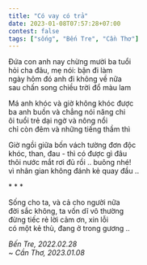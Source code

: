 ```yaml
---
title: "Có vay có trả"
date: 2023-01-08T07:57:28+07:00
contest: false
tags: ["sống", "Bến Tre", "Cần Thơ"]
---
```

Đứa con anh nay chừng mười ba tuổi  
hỏi cha đâu, mẹ nói: bận đi làm  
ngày hôm đó anh đi không về nữa  
sau chấn song chiều trời đổ màu lam  
  
Má anh khóc và giờ không khóc được  
ba anh buồn và chẳng nói năng chi  
ôi tuổi trẻ dại ngờ và nông nổi  
chỉ còn đêm và những tiếng thầm thì  
  
Giờ ngồi giữa bốn vách tường đơn độc  
khóc, than, đau - thì có được gì đâu  
thôi nước mắt rơi đủ rồi .. buông nhé!  
vì nhân gian không đánh kẻ quay đầu ..  
  
\* \* \*
  
Sống cho ta, và cả cho người nữa  
đời sắc không, ta vốn dĩ vô thường  
đừng tiếc rẻ lời cảm ơn, xin lỗi  
có một kẻ thù, đang ở trong gương ..  
  
*Bến Tre, 2022.02.28*  
*~ Cần Thơ, 2023.01.08*